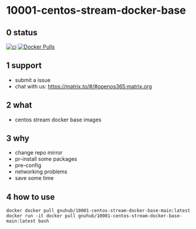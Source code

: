 # 10001-centos-stream-docker-base

## 0 status

[![ci](https://github.com/archlinux365/10001-centos-stream-docker-base/actions/workflows/ci.yml/badge.svg)](https://github.com/archlinux365/10001-centos-stream-docker-base/actions/workflows/ci.yml) [![Docker Pulls](https://img.shields.io/docker/pulls/gnuhub/10001-centos-stream-docker-base-main.svg)](https://hub.docker.com/r/gnuhub/10001-centos-stream-docker-base-main/)

## 1 support

* submit a issue
* chat with us: https://matrix.to/#/#openos365:matrix.org

## 2 what

* centos stream docker base images

## 3 why

* change repo mirror
* pr-install some packages
* pre-config
* networking problems
* save some time

## 4 how to use

```
docker docker pull gnuhub/10001-centos-stream-docker-base-main:latest
docker run -it docker pull gnuhub/10001-centos-stream-docker-base-main:latest bash
```
